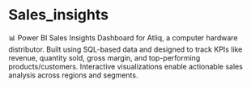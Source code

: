 # Sales_insights
📊 Power BI Sales Insights Dashboard for Atliq, a computer hardware distributor. Built using SQL-based data and designed to track KPIs like revenue, quantity sold, gross margin, and top-performing products/customers. Interactive visualizations enable actionable sales analysis across regions and segments.
